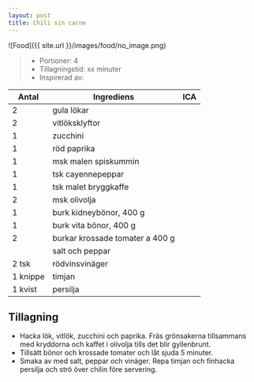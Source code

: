 ```yaml
---
layout: post
title: Chili sin carne
---
```


![Food]({{ site.url }}/images/food/no_image.png)

>* Portioner: 4
>* Tillagningstid: xx minuter
>* Inspirerad av:

Antal    | Ingrediens                         | ICA
-------- | -----------------------------------| ---
2        | gula lökar                         |
2        | vitlöksklyftor                     |
1        | zucchini                           |
1        | röd paprika                        |
1        | msk malen spiskummin               |
1        | tsk cayennepeppar                  |
1        | tsk malet bryggkaffe               |
2        | msk olivolja                       |
1        | burk kidneybönor, 400 g            |
1        | burk vita bönor, 400 g             |
2        | burkar krossade tomater a 400 g    |
         | salt och peppar                    |
2 tsk    | rödvinsvinäger                     |
1 knippe | timjan                             |
1 kvist  | persilja                           |


Tillagning
----------

* Hacka lök, vitlök, zucchini och paprika. Fräs grönsakerna tillsammans med kryddorna och kaffet i olivolja tills det blir gyllenbrunt.
* Tillsätt bönor och krossade tomater och låt sjuda 5 minuter.
* Smaka av med salt, peppar och vinäger. Repa timjan och finhacka persilja och strö över chilin före servering.
